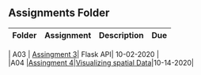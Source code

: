##  Assignments Folder

| Folder | Assignment | Description | Due|
 | ------------|------------|------------|------------|

 |  A03  | [Assingment 3](https://github.com/KehindeObanla/5443-spatial-DS-obanla/tree/master/assignments/assigment3)| Flask API| 10-02-2020 |     
 |A04   |[Assingment 4](https://github.com/KehindeObanla/5443-spatial-DS-obanla/tree/master/assignments/A04)|[Visualizing spatial Data](https://github.com/KehindeObanla/5443-spatial-DS-obanla/blob/master/assignments/A04/README.MD)|10-14-2020|
